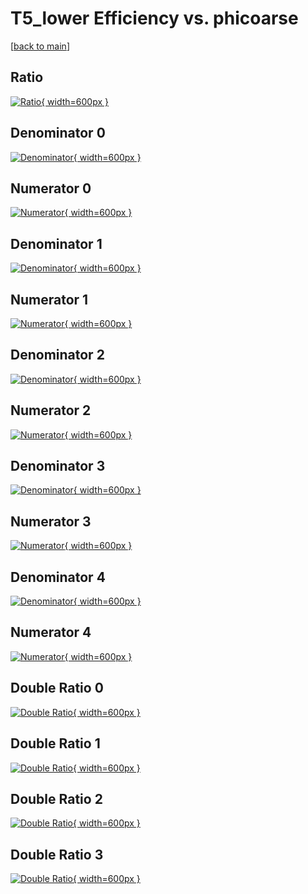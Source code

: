 # T5_lower Efficiency vs. phicoarse

[[back to main](./)]



## Ratio

[![Ratio](../mtv/var/T5_lower_xtr_13_1_eff_phicoarse.png){ width=600px }](../mtv/var/T5_lower_xtr_13_1_eff_phicoarse.pdf)

## Denominator 0

[![Denominator](../mtv/den/T5_lower_xtr_13_1_eff_phicoarse_den0.png){ width=600px }](../mtv/den/T5_lower_xtr_13_1_eff_phicoarse_den0.pdf)

## Numerator 0

[![Numerator](../mtv/num/T5_lower_xtr_13_1_eff_phicoarse_num0.png){ width=600px }](../mtv/num/T5_lower_xtr_13_1_eff_phicoarse_num0.pdf)

## Denominator 1

[![Denominator](../mtv/den/T5_lower_xtr_13_1_eff_phicoarse_den1.png){ width=600px }](../mtv/den/T5_lower_xtr_13_1_eff_phicoarse_den1.pdf)

## Numerator 1

[![Numerator](../mtv/num/T5_lower_xtr_13_1_eff_phicoarse_num1.png){ width=600px }](../mtv/num/T5_lower_xtr_13_1_eff_phicoarse_num1.pdf)

## Denominator 2

[![Denominator](../mtv/den/T5_lower_xtr_13_1_eff_phicoarse_den2.png){ width=600px }](../mtv/den/T5_lower_xtr_13_1_eff_phicoarse_den2.pdf)

## Numerator 2

[![Numerator](../mtv/num/T5_lower_xtr_13_1_eff_phicoarse_num2.png){ width=600px }](../mtv/num/T5_lower_xtr_13_1_eff_phicoarse_num2.pdf)

## Denominator 3

[![Denominator](../mtv/den/T5_lower_xtr_13_1_eff_phicoarse_den3.png){ width=600px }](../mtv/den/T5_lower_xtr_13_1_eff_phicoarse_den3.pdf)

## Numerator 3

[![Numerator](../mtv/num/T5_lower_xtr_13_1_eff_phicoarse_num3.png){ width=600px }](../mtv/num/T5_lower_xtr_13_1_eff_phicoarse_num3.pdf)

## Denominator 4

[![Denominator](../mtv/den/T5_lower_xtr_13_1_eff_phicoarse_den4.png){ width=600px }](../mtv/den/T5_lower_xtr_13_1_eff_phicoarse_den4.pdf)

## Numerator 4

[![Numerator](../mtv/num/T5_lower_xtr_13_1_eff_phicoarse_num4.png){ width=600px }](../mtv/num/T5_lower_xtr_13_1_eff_phicoarse_num4.pdf)

## Double Ratio 0

[![Double Ratio](../mtv/ratio/T5_lower_xtr_13_1_eff_phicoarse_ratio0.png){ width=600px }](../mtv/ratio/T5_lower_xtr_13_1_eff_phicoarse_ratio0.pdf)

## Double Ratio 1

[![Double Ratio](../mtv/ratio/T5_lower_xtr_13_1_eff_phicoarse_ratio1.png){ width=600px }](../mtv/ratio/T5_lower_xtr_13_1_eff_phicoarse_ratio1.pdf)

## Double Ratio 2

[![Double Ratio](../mtv/ratio/T5_lower_xtr_13_1_eff_phicoarse_ratio2.png){ width=600px }](../mtv/ratio/T5_lower_xtr_13_1_eff_phicoarse_ratio2.pdf)

## Double Ratio 3

[![Double Ratio](../mtv/ratio/T5_lower_xtr_13_1_eff_phicoarse_ratio3.png){ width=600px }](../mtv/ratio/T5_lower_xtr_13_1_eff_phicoarse_ratio3.pdf)

